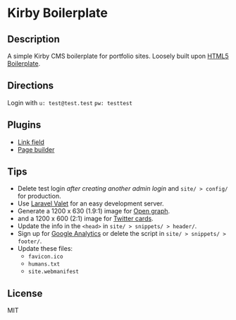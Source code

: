 # Kirby Boilerplate

## Description

A simple Kirby CMS boilerplate for portfolio sites. Loosely built upon [HTML5 Boilerplate](https://html5boilerplate.com/).

## Directions

Login with `u: test@test.test` `pw: testtest`

## Plugins

-   [Link field](https://github.com/OblikStudio/kirby-link-field)
-   [Page builder](https://github.com/TimOetting/kirby-builder)

## Tips

-   Delete test login _after creating another admin login_ and `site/ > config/` for production.
-   Use [Laravel Valet](https://laravel.com/docs/8.x/valet) for an easy development server.
-   Generate a 1200 x 630 (1.9:1) image for [Open graph](https://ogp.me/).
-   and a 1200 x 600 (2:1) image for [Twitter cards](https://developer.twitter.com/en/docs/twitter-for-websites/cards/overview/abouts-cards).
-   Update the info in the `<head>` in `site/ > snippets/ > header/`.
-   Sign up for [Google Analytics](https://analytics.withgoogle.com/) or delete the script in `site/ > snippets/ > footer/`.
-   Update these files:
    -   `favicon.ico`
    -   `humans.txt`
    -   `site.webmanifest`

## License

MIT
